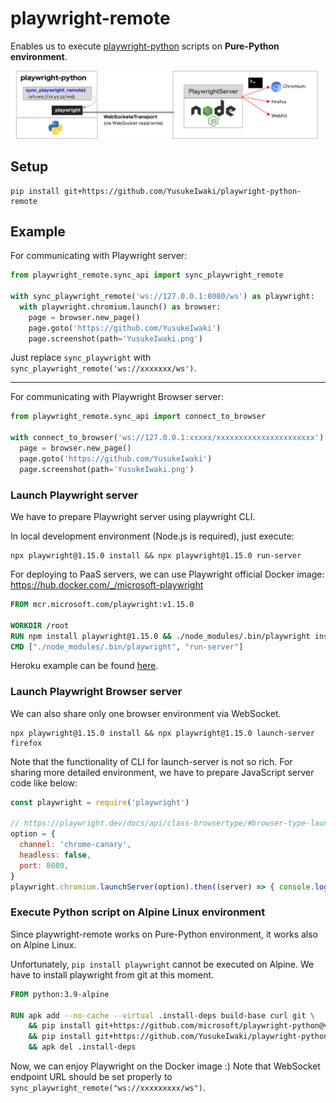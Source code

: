 # playwright-remote

Enables us to execute [playwright-python](https://github.com/microsoft/playwright-python) scripts on **Pure-Python environment**.

![image](README/structure.png)

## Setup

```
pip install git+https://github.com/YusukeIwaki/playwright-python-remote
```

## Example

For communicating with Playwright server:

```py
from playwright_remote.sync_api import sync_playwright_remote

with sync_playwright_remote('ws://127.0.0.1:8080/ws') as playwright:
  with playwright.chromium.launch() as browser:
    page = browser.new_page()
    page.goto('https://github.com/YusukeIwaki')
    page.screenshot(path='YusukeIwaki.png')
```

Just replace `sync_playwright` with `sync_playwright_remote('ws://xxxxxxx/ws')`.

---

For communicating with Playwright Browser server:

```py
from playwright_remote.sync_api import connect_to_browser

with connect_to_browser('ws://127.0.0.1:xxxxx/xxxxxxxxxxxxxxxxxxxxxx') as browser:
  page = browser.new_page()
  page.goto('https://github.com/YusukeIwaki')
  page.screenshot(path='YusukeIwaki.png')
```


### Launch Playwright server

We have to prepare Playwright server using playwright CLI.

In local development environment (Node.js is required), just execute:

```
npx playwright@1.15.0 install && npx playwright@1.15.0 run-server
```

For deploying to PaaS servers, we can use Playwright official Docker image: https://hub.docker.com/_/microsoft-playwright

```Dockerfile
FROM mcr.microsoft.com/playwright:v1.15.0

WORKDIR /root
RUN npm install playwright@1.15.0 && ./node_modules/.bin/playwright install
CMD ["./node_modules/.bin/playwright", "run-server"]
```

Heroku example can be found [here](https://github.com/YusukeIwaki/playwright-python-playWithWebSocket/blob/main/heroku.yml).

### Launch Playwright Browser server

We can also share only one browser environment via WebSocket.

```
npx playwright@1.15.0 install && npx playwright@1.15.0 launch-server firefox
```

Note that the functionality of CLI for launch-server is not so rich.
For sharing more detailed environment, we have to prepare JavaScript server code like below:

```js
const playwright = require('playwright')

// https://playwright.dev/docs/api/class-browsertype/#browser-type-launch-server
option = {
  channel: 'chrome-canary',
  headless: false,
  port: 8080,
}
playwright.chromium.launchServer(option).then((server) => { console.log(server.wsEndpoint()) })
```

### Execute Python script on Alpine Linux environment

Since playwright-remote works on Pure-Python environment, it works also on Alpine Linux.

Unfortunately, `pip install playwright` cannot be executed on Alpine. We have to install playwright from git at this moment.

```Dockerfile
FROM python:3.9-alpine

RUN apk add --no-cache --virtual .install-deps build-base curl git \
    && pip install git+https://github.com/microsoft/playwright-python@v1.15.0 \
    && pip install git+https://github.com/YusukeIwaki/playwright-python-remote \
    && apk del .install-deps
```

Now, we can enjoy Playwright on the Docker image :)
Note that WebSocket endpoint URL should be set properly to `sync_playwright_remote("ws://xxxxxxxxx/ws")`.

